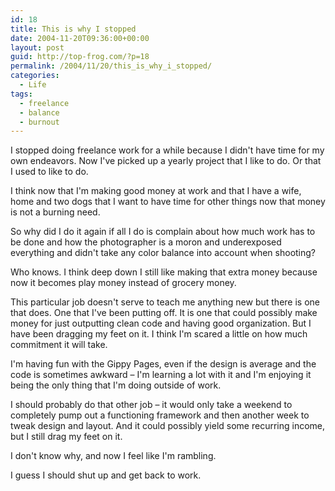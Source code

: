 ```yaml
---
id: 18
title: This is why I stopped
date: 2004-11-20T09:36:00+00:00
layout: post
guid: http://top-frog.com/?p=18
permalink: /2004/11/20/this_is_why_i_stopped/
categories:
  - Life
tags:
  - freelance
  - balance
  - burnout
---
```

I stopped doing freelance work for a while because I didn't have time for my own endeavors. Now I've picked up a yearly project that I like to do. Or that I used to like to do.

I think now that I'm making good money at work and that I have a wife, home and two dogs that I want to have time for other things now that money is not a burning need.

So why did I do it again if all I do is complain about how much work has to be done and how the photographer is a moron and underexposed everything and didn't take any color balance into account when shooting?

Who knows. I think deep down I still like making that extra money because now it becomes play money instead of grocery money.

This particular job doesn't serve to teach me anything new but there is one that does. One that I've been putting off. It is one that could possibly make money for just outputting clean code and having good organization. But I have been dragging my feet on it. I think I'm scared a little on how much commitment it will take.

I'm having fun with the Gippy Pages, even if the design is average and the code is sometimes awkward – I'm learning a lot with it and I'm enjoying it being the only thing that I'm doing outside of work.

I should probably do that other job – it would only take a weekend to completely pump out a functioning framework and then another week to tweak design and layout. And it could possibly yield some recurring income, but I still drag my feet on it.

I don't know why, and now I feel like I'm rambling.

I guess I should shut up and get back to work.
